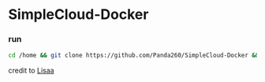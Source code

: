# SimpleCloud-Docker

### run

```bash
cd /home && git clone https://github.com/Panda260/SimpleCloud-Docker && cd SimpleCloud-Docker && docker build -t simplecloud . && docker run --name SimpleCloud -i -t --env STARTMODE=MANAGER simplecloud
```

credit to [Lisaa](https://github.com/ImLisaa)

